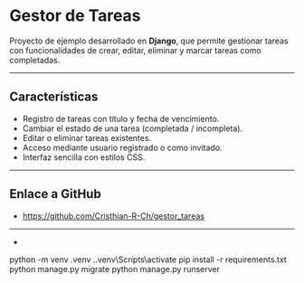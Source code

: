 # Gestor de Tareas
Proyecto de ejemplo desarrollado en **Django**, que permite gestionar tareas con funcionalidades de crear, editar, eliminar y marcar tareas como completadas.

---
## Características
- Registro de tareas con título y fecha de vencimiento.
- Cambiar el estado de una tarea (completada / incompleta).
- Editar o eliminar tareas existentes.
- Acceso mediante usuario registrado o como invitado.
- Interfaz sencilla con estilos CSS.

---
## Enlace a GitHub
- https://github.com/Cristhian-R-Ch/gestor_tareas

---
- 
python -m venv .venv
.\.venv\Scripts\activate
pip install -r requirements.txt
python manage.py migrate
python manage.py runserver
